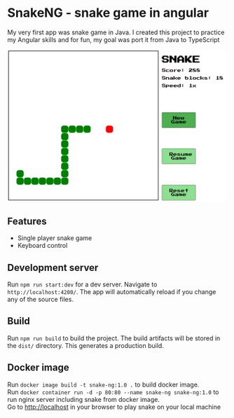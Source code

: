 # SnakeNG - snake game in angular
My very first app was snake game in Java. I created this project to practice my Angular skills and for fun, my goal was port it from Java to TypeScript

![snake picture](src/assets/share-image.png)

## Features

- Single player snake game
- Keyboard control 

## Development server

Run `npm run start:dev` for a dev server. Navigate to `http://localhost:4200/`. The app will automatically reload if you change any of the source files.

## Build

Run `npm run build` to build the project. The build artifacts will be stored in the `dist/` directory. This generates a production build.

## Docker image

Run `docker image build -t snake-ng:1.0 .` to build docker image.\
Run `docker container run -d -p 80:80 --name snake-ng snake-ng:1.0` to run nginx server including snake from docker image.\
Go to [http://localhost](http://localhost) in your browser to play snake on your local machine

